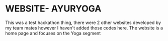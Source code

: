 # WEBSITE- AYURYOGA
This was a test hackathon thing, there were 2 other websites developed by my team mates however I haven't added those codes here.
The website is a home page and focuses on the Yoga segment
